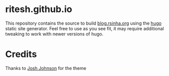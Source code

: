 # ritesh.github.io
This repository contains the source to build [blog.rsinha.org](https://blog.rsinha.org) using the [hugo](https://gohugo.io) static site generator. Feel free to use as you see fit, it may require additional tweaking to work with newer versions of hugo.

# Credits
Thanks to [Josh Johnson](https://github.com/jnjosh/jnjosh.com) for the theme
